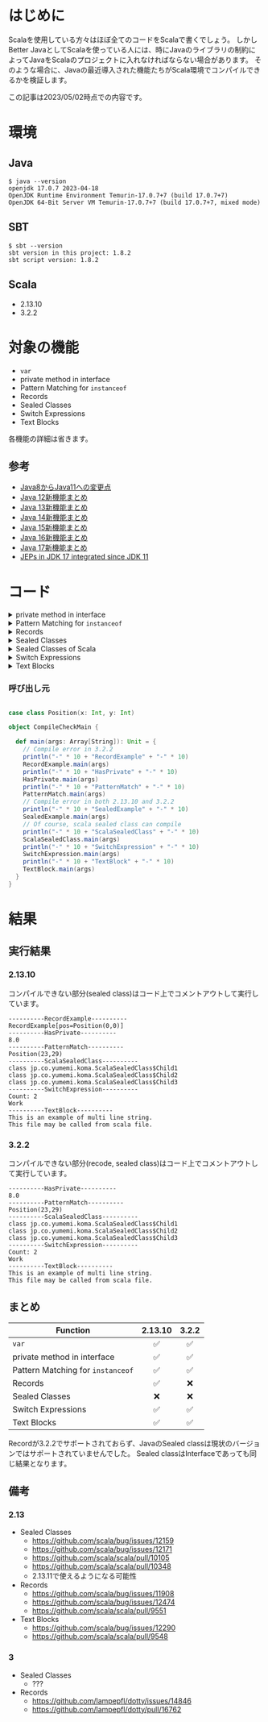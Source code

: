 # はじめに

Scalaを使用している方々はほぼ全てのコードをScalaで書くでしょう。
しかしBetter JavaとしてScalaを使っている人には、時にJavaのライブラリの制約によってJavaをScalaのプロジェクトに入れなければならない場合があります。
そのような場合に、Javaの最近導入された機能たちがScala環境でコンパイルできるかを検証します。

この記事は2023/05/02時点での内容です。

# 環境

## Java

```shell
$ java --version
openjdk 17.0.7 2023-04-18
OpenJDK Runtime Environment Temurin-17.0.7+7 (build 17.0.7+7)
OpenJDK 64-Bit Server VM Temurin-17.0.7+7 (build 17.0.7+7, mixed mode)
```

## SBT

```shell
$ sbt --version
sbt version in this project: 1.8.2
sbt script version: 1.8.2
```

## Scala

* 2.13.10
* 3.2.2

# 対象の機能

* `var`
* private method in interface
* Pattern Matching for `instanceof`
* Records
* Sealed Classes
* Switch Expressions
* Text Blocks

各機能の詳細は省きます。

## 参考

* [Java8からJava11への変更点](https://qiita.com/nowokay/items/1ce24079f4daafc73b4a)
* [Java 12新機能まとめ](https://qiita.com/nowokay/items/0e860819b6ffb1aca90a)
* [Java 13新機能まとめ](https://qiita.com/nowokay/items/3e1625a77cb435394547)
* [Java 14新機能まとめ](https://qiita.com/nowokay/items/ec85d97a7cecaaac8123)
* [Java 15新機能まとめ](https://qiita.com/nowokay/items/2858699bc1cd89222cd8)
* [Java 16新機能まとめ](https://qiita.com/nowokay/items/215769cdcb14d6c5412f)
* [Java 17新機能まとめ](https://qiita.com/nowokay/items/ec58bf8f30d236a12acb)
* [JEPs in JDK 17 integrated since JDK 11](https://openjdk.org/projects/jdk/17/jeps-since-jdk-11)

# コード

<details><summary>private method in interface</summary><div>

```java
public interface HasPrivate {
    default double pow(Position position) {
        return Math.pow(position.x(), this.internalParameter());
    }

    private double internalParameter() {
        return 3d;
    }

    static void main(String[] args) {
        var hasPrivate = new HasPrivate() {
        };
        System.out.println(hasPrivate.pow(new Position(2, 2)));
    }
}
```

</div></details>

<details><summary>Pattern Matching for <code>instanceof</code></summary><div>

```java
import java.time.LocalTime;
import java.util.List;
import java.util.Map;

public class PatternMatch {
    public static void main(String[] args) {
        var something = returnSomething(LocalTime.now());
        if (something instanceof String s) {
            System.out.println("String! " + s);
        } else if (something instanceof List<?>) {
            System.out.println("List" + something.getClass());
        } else if (something instanceof Map<?, ?> m && m.isEmpty()) {
            System.out.println("Empty map, " + m.getClass());
        } else if (something instanceof Position p) {
            System.out.println(p);
        } else {
            throw new IllegalStateException("What?");
        }
    }

    private static Object returnSomething(LocalTime time) {
        return switch (time.getNano() % 5) {
            case 0, 1 -> "a";
            case 2 -> List.of();
            case 3 -> Map.of();
            case 4 -> new Position(time.getHour(), time.getMinute());
            default -> throw new AssertionError("unreachable");
        };
    }
}
```

</div></details>

<details><summary>Records</summary><div>

```java
public record RecordExample(Position pos) {
    public RecordExample {
        if (this.pos().x() < 0 || this.pos().y() < 0)
            throw new IllegalArgumentException("coordinate must be 0 or positive");
    }

    public RecordExample(int x, int y) {
        this(Position.apply(x, y));
    }

    public static void main(String[] args) {
        var pos = new RecordExample(0, 0);
        System.out.println(pos);
    }
}
```

</div></details>

<details><summary>Sealed Classes</summary><div>

```java
public sealed class SealedExample {

    public static void main(String[] args) {
        var example = new SealedExample();
        System.out.println(example.getClass());
        System.out.println(new Child1().getClass());
        System.out.println(new Child2().getClass());
        System.out.println(example.new Child3().getClass());
    }

    public static final class Child1 extends SealedExample {
    }

    public static non-sealed class Child2 extends SealedExample {
    }

    non-sealed class Child3 extends SealedExample {
    }
}
```

</div></details>

<details><summary>Sealed Classes of Scala</summary><div>

```scala
sealed class ScalaSealedClass {
  class Child3 extends ScalaSealedClass
}

object ScalaSealedClass {
  final class Child1 extends ScalaSealedClass

  class Child2 extends ScalaSealedClass

  def main(args: Array[String]): Unit = {
    val example = new ScalaSealedClass
    val c1 = new Child1
    val c2 = new Child2
    val c3 = new example.Child3
    println(c1.getClass)
    println(c2.getClass)
    println(c3.getClass)
  }
}

```

</div></details>

<details><summary>Switch Expressions</summary><div>

```java
import java.time.LocalDate;
import java.time.LocalTime;

public class SwitchExpression {
    public static void main(String[] args) {
        int a = switch (LocalTime.now().getSecond() % 3) {
            case 0 -> 4;
            case 1 -> {
                int min = LocalTime.now().getMinute();
                yield min + LocalTime.now().getSecond();
            }
            case 2 -> 2;
            default -> throw new AssertionError("unreachable");
        };
        System.out.println("Count: " + a);

        switch (LocalDate.now().getDayOfWeek()) {
            case SATURDAY, SUNDAY:
                System.out.println("Holiday!");
            case FRIDAY:
                System.out.println("Before holiday");
            default:
                System.out.println("Work");
        }
    }
}
```

</div></details>

<details><summary>Text Blocks</summary><div>

```java
public class TextBlock {
    public static void main(String[] args) {
        System.out.println("""
            This is an example of multi line string.
            This file may be called from scala file.""");
    }
}

```

</div></details>

### 呼び出し元

```scala

case class Position(x: Int, y: Int)

object CompileCheckMain {

  def main(args: Array[String]): Unit = {
    // Compile error in 3.2.2
    println("-" * 10 + "RecordExample" + "-" * 10)
    RecordExample.main(args)
    println("-" * 10 + "HasPrivate" + "-" * 10)
    HasPrivate.main(args)
    println("-" * 10 + "PatternMatch" + "-" * 10)
    PatternMatch.main(args)
    // Compile error in both 2.13.10 and 3.2.2
    println("-" * 10 + "SealedExample" + "-" * 10)
    SealedExample.main(args)
    // Of course, scala sealed class can compile
    println("-" * 10 + "ScalaSealedClass" + "-" * 10)
    ScalaSealedClass.main(args)
    println("-" * 10 + "SwitchExpression" + "-" * 10)
    SwitchExpression.main(args)
    println("-" * 10 + "TextBlock" + "-" * 10)
    TextBlock.main(args)
  }
}

```

# 結果

## 実行結果

### 2.13.10

コンパイルできない部分(sealed class)はコード上でコメントアウトして実行しています。

```
----------RecordExample----------
RecordExample[pos=Position(0,0)]
----------HasPrivate----------
8.0
----------PatternMatch----------
Position(23,29)
----------ScalaSealedClass----------
class jp.co.yumemi.koma.ScalaSealedClass$Child1
class jp.co.yumemi.koma.ScalaSealedClass$Child2
class jp.co.yumemi.koma.ScalaSealedClass$Child3
----------SwitchExpression----------
Count: 2
Work
----------TextBlock----------
This is an example of multi line string.
This file may be called from scala file.
```

### 3.2.2

コンパイルできない部分(recode, sealed class)はコード上でコメントアウトして実行しています。

```
----------HasPrivate----------
8.0
----------PatternMatch----------
Position(23,29)
----------ScalaSealedClass----------
class jp.co.yumemi.koma.ScalaSealedClass$Child1
class jp.co.yumemi.koma.ScalaSealedClass$Child2
class jp.co.yumemi.koma.ScalaSealedClass$Child3
----------SwitchExpression----------
Count: 2
Work
----------TextBlock----------
This is an example of multi line string.
This file may be called from scala file.
```

## まとめ

| Function                          | 2.13.10 | 3.2.2 |
|-----------------------------------|:-------:|:-----:|
| `var`                             |    ✅    |   ✅   |
| private method in interface       |    ✅    |   ✅   |
| Pattern Matching for `instanceof` |    ✅    |   ✅   |
| Records                           |    ✅    |   ❌   |
| Sealed Classes                    |    ❌    |   ❌   |
| Switch Expressions                |    ✅    |   ✅   |
| Text Blocks                       |    ✅    |   ✅   |

Recordが3.2.2でサポートされておらず、JavaのSealed classは現状のバージョンではサポートされていませんでした。
Sealed classはInterfaceであっても同じ結果となります。

## 備考

### 2.13

* Sealed Classes
  * https://github.com/scala/bug/issues/12159
  * https://github.com/scala/bug/issues/12171
  * https://github.com/scala/scala/pull/10105
  * https://github.com/scala/scala/pull/10348
  * 2.13.11で使えるようになる可能性
* Records
  * https://github.com/scala/bug/issues/11908
  * https://github.com/scala/bug/issues/12474
  * https://github.com/scala/scala/pull/9551
* Text Blocks
  * https://github.com/scala/bug/issues/12290
  * https://github.com/scala/scala/pull/9548

### 3

* Sealed Classes
  * ???
* Records
  * https://github.com/lampepfl/dotty/issues/14846
  * https://github.com/lampepfl/dotty/pull/16762
